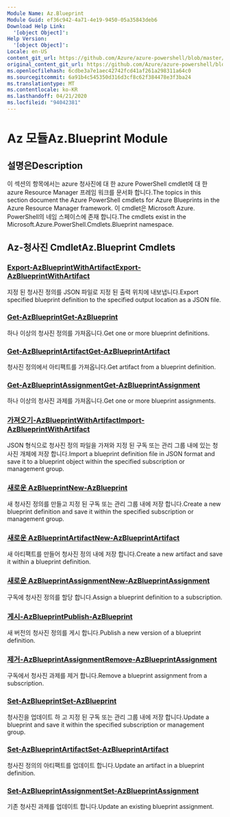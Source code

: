 ```yaml
---
Module Name: Az.Blueprint
Module Guid: ef36c942-4a71-4e19-9450-05a35843deb6
Download Help Link:
  '[object Object]': 
Help Version:
  '[object Object]': 
Locale: en-US
content_git_url: https://github.com/Azure/azure-powershell/blob/master/src/Blueprint/Blueprint/help/Az.Blueprint.md
original_content_git_url: https://github.com/Azure/azure-powershell/blob/master/src/Blueprint/Blueprint/help/Az.Blueprint.md
ms.openlocfilehash: 6cdbe3a7e1aec42742fcd41af261a298311a64c0
ms.sourcegitcommit: 6a91b4c545350d316d3cf8c62f384478e3f3ba24
ms.translationtype: MT
ms.contentlocale: ko-KR
ms.lasthandoff: 04/21/2020
ms.locfileid: "94042381"
---
```

# <span data-ttu-id="87699-101">Az 모듈</span><span class="sxs-lookup"><span data-stu-id="87699-101">Az.Blueprint Module</span></span>
## <span data-ttu-id="87699-102">설명은</span><span class="sxs-lookup"><span data-stu-id="87699-102">Description</span></span>
<span data-ttu-id="87699-103">이 섹션의 항목에서는 azure 청사진에 대 한 azure PowerShell cmdlet에 대 한 azure Resource Manager 프레임 워크를 문서화 합니다.</span><span class="sxs-lookup"><span data-stu-id="87699-103">The topics in this section document the Azure PowerShell cmdlets for Azure Blueprints in the Azure Resource Manager framework.</span></span> <span data-ttu-id="87699-104">이 cmdlet은 Microsoft Azure. PowerShell의 네임 스페이스에 존재 합니다.</span><span class="sxs-lookup"><span data-stu-id="87699-104">The cmdlets exist in the Microsoft.Azure.PowerShell.Cmdlets.Blueprint namespace.</span></span>

## <span data-ttu-id="87699-105">Az-청사진 Cmdlet</span><span class="sxs-lookup"><span data-stu-id="87699-105">Az.Blueprint Cmdlets</span></span>
### [<span data-ttu-id="87699-106">Export-AzBlueprintWithArtifact</span><span class="sxs-lookup"><span data-stu-id="87699-106">Export-AzBlueprintWithArtifact</span></span>](Export-AzBlueprintWithArtifact.md)
<span data-ttu-id="87699-107">지정 된 청사진 정의를 JSON 파일로 지정 된 출력 위치에 내보냅니다.</span><span class="sxs-lookup"><span data-stu-id="87699-107">Export specified blueprint definition to the specified output location as a JSON file.</span></span> 

### [<span data-ttu-id="87699-108">Get-AzBlueprint</span><span class="sxs-lookup"><span data-stu-id="87699-108">Get-AzBlueprint</span></span>](Get-AzBlueprint.md)
<span data-ttu-id="87699-109">하나 이상의 청사진 정의를 가져옵니다.</span><span class="sxs-lookup"><span data-stu-id="87699-109">Get one or more blueprint definitions.</span></span>

### [<span data-ttu-id="87699-110">Get-AzBlueprintArtifact</span><span class="sxs-lookup"><span data-stu-id="87699-110">Get-AzBlueprintArtifact</span></span>](Get-AzBlueprintArtifact.md)
<span data-ttu-id="87699-111">청사진 정의에서 아티팩트를 가져옵니다.</span><span class="sxs-lookup"><span data-stu-id="87699-111">Get artifact from a blueprint definition.</span></span>

### [<span data-ttu-id="87699-112">Get-AzBlueprintAssignment</span><span class="sxs-lookup"><span data-stu-id="87699-112">Get-AzBlueprintAssignment</span></span>](Get-AzBlueprintAssignment.md)
<span data-ttu-id="87699-113">하나 이상의 청사진 과제를 가져옵니다.</span><span class="sxs-lookup"><span data-stu-id="87699-113">Get one or more blueprint assignments.</span></span>

### [<span data-ttu-id="87699-114">가져오기-AzBlueprintWithArtifact</span><span class="sxs-lookup"><span data-stu-id="87699-114">Import-AzBlueprintWithArtifact</span></span>](Import-AzBlueprintWithArtifact.md)
<span data-ttu-id="87699-115">JSON 형식으로 청사진 정의 파일을 가져와 지정 된 구독 또는 관리 그룹 내에 있는 청사진 개체에 저장 합니다.</span><span class="sxs-lookup"><span data-stu-id="87699-115">Import a blueprint definition file in JSON format and save it to a blueprint object within the specified subscription or management group.</span></span>

### [<span data-ttu-id="87699-116">새로운 AzBlueprint</span><span class="sxs-lookup"><span data-stu-id="87699-116">New-AzBlueprint</span></span>](New-AzBlueprint.md)
<span data-ttu-id="87699-117">새 청사진 정의를 만들고 지정 된 구독 또는 관리 그룹 내에 저장 합니다.</span><span class="sxs-lookup"><span data-stu-id="87699-117">Create a new blueprint definition and save it within the specified subscription or management group.</span></span>

### [<span data-ttu-id="87699-118">새로운 AzBlueprintArtifact</span><span class="sxs-lookup"><span data-stu-id="87699-118">New-AzBlueprintArtifact</span></span>](New-AzBlueprintArtifact.md)
<span data-ttu-id="87699-119">새 아티팩트를 만들어 청사진 정의 내에 저장 합니다.</span><span class="sxs-lookup"><span data-stu-id="87699-119">Create a new artifact and save it within a blueprint definition.</span></span>

### [<span data-ttu-id="87699-120">새로운 AzBlueprintAssignment</span><span class="sxs-lookup"><span data-stu-id="87699-120">New-AzBlueprintAssignment</span></span>](New-AzBlueprintAssignment.md)
<span data-ttu-id="87699-121">구독에 청사진 정의를 할당 합니다.</span><span class="sxs-lookup"><span data-stu-id="87699-121">Assign a blueprint definition to a subscription.</span></span>

### [<span data-ttu-id="87699-122">게시-AzBlueprint</span><span class="sxs-lookup"><span data-stu-id="87699-122">Publish-AzBlueprint</span></span>](Publish-AzBlueprint.md)
<span data-ttu-id="87699-123">새 버전의 청사진 정의를 게시 합니다.</span><span class="sxs-lookup"><span data-stu-id="87699-123">Publish a new version of a blueprint definition.</span></span>

### [<span data-ttu-id="87699-124">제거-AzBlueprintAssignment</span><span class="sxs-lookup"><span data-stu-id="87699-124">Remove-AzBlueprintAssignment</span></span>](Remove-AzBlueprintAssignment.md)
<span data-ttu-id="87699-125">구독에서 청사진 과제를 제거 합니다.</span><span class="sxs-lookup"><span data-stu-id="87699-125">Remove a blueprint assignment from a subscription.</span></span>

### [<span data-ttu-id="87699-126">Set-AzBlueprint</span><span class="sxs-lookup"><span data-stu-id="87699-126">Set-AzBlueprint</span></span>](Set-AzBlueprint.md)
<span data-ttu-id="87699-127">청사진을 업데이트 하 고 지정 된 구독 또는 관리 그룹 내에 저장 합니다.</span><span class="sxs-lookup"><span data-stu-id="87699-127">Update a blueprint and save it within the specified subscription or management group.</span></span>

### [<span data-ttu-id="87699-128">Set-AzBlueprintArtifact</span><span class="sxs-lookup"><span data-stu-id="87699-128">Set-AzBlueprintArtifact</span></span>](Set-AzBlueprintArtifact.md)
<span data-ttu-id="87699-129">청사진 정의의 아티팩트를 업데이트 합니다.</span><span class="sxs-lookup"><span data-stu-id="87699-129">Update an artifact in a blueprint definition.</span></span>

### [<span data-ttu-id="87699-130">Set-AzBlueprintAssignment</span><span class="sxs-lookup"><span data-stu-id="87699-130">Set-AzBlueprintAssignment</span></span>](Set-AzBlueprintAssignment.md)
<span data-ttu-id="87699-131">기존 청사진 과제를 업데이트 합니다.</span><span class="sxs-lookup"><span data-stu-id="87699-131">Update an existing blueprint assignment.</span></span>


